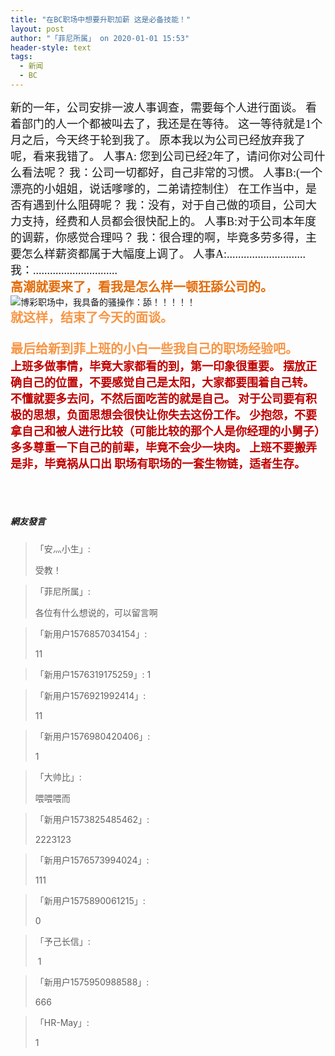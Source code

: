 ```yaml
---
title: "在BC职场中想要升职加薪 这是必备技能！"
layout: post
author: "「菲尼所属」 on 2020-01-01 15:53"
header-style: text
tags:
  - 新闻
  - BC
---
```


<span style="font-size: 18px; font-family: 黑体, SimHei;">新的一年，公司安排一波人事调查，需要每个人进行面谈。</span>
<span style="font-size: 18px; font-family: 黑体, SimHei;">看着部门的人一个都被叫去了，我还是在等待。</span>
<span style="font-size: 18px; font-family: 黑体, SimHei;">这一等待就是1个月之后，今天终于轮到我了。</span>
<span style="font-size: 18px; font-family: 黑体, SimHei;">原本我以为公司已经放弃我了呢，看来我错了。</span>
<span style="font-size: 18px; font-family: 黑体, SimHei;">人事A: 您到公司已经2年了，请问你对公司什么看法呢？</span>
<span style="font-size: 18px; font-family: 黑体, SimHei;">我：公司一切都好，自己非常的习惯。</span>
<span style="font-size: 18px; font-family: 黑体, SimHei;">人事B:(一个漂亮的小姐姐，说话嗲嗲的，二弟请控制住）</span>
<span style="font-family:黑体, SimHei"><span style="font-size: 18px;">在工作当中，是否有遇到什么阻碍呢？</span></span>
<span style="font-family:黑体, SimHei"><span style="font-size: 18px;">我：没有，对于自己做的项目，公司大力支持，经费和人员都会很快配上的。</span></span>
<span style="font-family:黑体, SimHei"><span style="font-size: 18px;">人事B:对于公司本年度的调薪，你感觉合理吗？</span></span>
<span style="font-family:黑体, SimHei"><span style="font-size: 18px;">我：很合理的啊，毕竟多劳多得，主要怎么样薪资都属于大幅度上调了。</span></span>
<span style="font-family:黑体, SimHei"><span style="font-size: 18px;">人事A:............................</span></span>
<span style="font-family:黑体, SimHei"><span style="font-size: 18px;">我：..............................</span></span>
<span style="font-family:黑体, SimHei"><span style="font-size: 18px;"><br></span></span>
<span style="color: rgb(227, 108, 9);"><strong><span style="font-family:黑体, SimHei"><span style="font-size: 20px;">高潮就要来了，看我是怎么样一顿狂舔公司的。</span></span></strong></span>
<br>
<img src="http://images.feileyuan.com/images/ueditor/202001011531000057.png" title="博彩职场中，我具备的骚操作：舔！！！！！" alt="博彩职场中，我具备的骚操作：舔！！！！！">
<span style="font-family: 黑体, SimHei; font-size: 18px;"></span>
<br>
<strong><span style="font-family: 黑体, SimHei; font-size: 20px; color: rgb(247, 150, 70);">就这样，结束了今天的面谈。</span></strong><br>
<span style="font-size: 18px; font-family: 黑体, SimHei; color: rgb(0, 0, 0);"><br></span>
<span style="font-family: 黑体, SimHei;"><strong><span style="color: rgb(247, 150, 70); font-size: 20px;">最后给新到菲上班的小白一些我自己的职场经验吧。</span></strong></span>
<br>
<span style="font-size: 18px; color: rgb(192, 0, 0);"><strong><span style="font-size: 18px; font-family: 黑体, SimHei;">上班多做事情，毕竟大家都看的到，第一印象很重要。</span></strong></span>
<span style="font-size: 18px; color: rgb(192, 0, 0);"><strong><span style="font-size: 18px; font-family: 黑体, SimHei;">摆放正确自己的位置，不要感觉自己是太阳，大家都要围着自己转。</span></strong></span>
<span style="font-size: 18px; color: rgb(192, 0, 0);"><strong><span style="font-size: 18px; font-family: 黑体, SimHei;">不懂就要多去问，不然后面吃苦的就是自己。</span></strong></span>
<span style="font-size: 18px; color: rgb(192, 0, 0);"><strong><span style="font-size: 18px; font-family: 黑体, SimHei;">对于公司要有积极的思想，负面思想会很快让你失去这份工作。</span></strong></span>
<span style="font-size: 18px; color: rgb(192, 0, 0);"><strong><span style="font-size: 18px; font-family: 黑体, SimHei;">少抱怨，不要拿自己和被人进行比较（可能比较的那个人是你经理的小舅子）</span></strong></span>
<span style="font-size: 18px; color: rgb(192, 0, 0);"><strong><span style="font-size: 18px; font-family: 黑体, SimHei;">多多尊重一下自己的前辈，毕竟不会少一块肉。</span></strong></span>
<span style="font-size: 18px; color: rgb(192, 0, 0);"><strong><span style="font-size: 18px; font-family: 黑体, SimHei;">上班不要搬弄是非，毕竟祸从口出</span></strong></span>
<span style="font-size: 18px; color: rgb(192, 0, 0);"><strong><span style="font-size: 18px; font-family: 黑体, SimHei;">职场有职场的一套生物链，适者生存。</span></strong></span>
<br>
<br>
<br>
<br>

##### 網友發言 
> 「安灬小生」:
> <p>受教！</p>

> 「菲尼所属」:
> <p>各位有什么想说的，可以留言啊</p>

> 「新用户1576857034154」:
> <p>11</p>

> 「新用户1576319175259」:
> 1

> 「新用户1576921992414」:
> <p>11</p>

> 「新用户1576980420406」:
> <p>1</p>

> 「大帅比」:
> <p>喂喂喂而</p>

> 「新用户1573825485462」:
> <p>2223123</p>

> 「新用户1576573994024」:
> <p>111</p>


> 「新用户1575890061215」:
> <p>0</p>

> 「予己长信」:
> <p>&nbsp;1</p>

> 「新用户1575950988588」:
> <p>666</p>

> 「HR-May」:
> <p>1</p>


